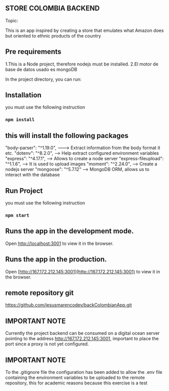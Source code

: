 ##  STORE COLOMBIA BACKEND
Topic: 

This is an app inspired by creating a store that emulates what Amazon does but oriented to ethnic products of the country


## Pre requirements
1.This is a Node project, therefore nodejs must be installed.
2.El motor de base de datos usado es mongoDB

In the project directory, you can run:

## Installation
you must use the following instruction
### `npm install`

## this will install the following packages

"body-parser": "^1.19.0", ---> Extract information from the body format it etc.
"dotenv": "^8.2.0", --> Help extract configured environment variables
"express": "^4.17.1", --> Allows to create a node server
"express-fileupload": "^1.1.6", --> It is used to upload images
"moment": "^2.24.0", --> Create a nodejs server
"mongoose": "^5.7.12" --> MongoDB ORM, allows us to interact with the database

## Run Project
you must use the following instruction
### `npm start`



## Runs the app in the development mode.<br />
Open [http://localhost:3001](http://localhost:3001) to view it in the browser.
## Runs the app in the production.<br />
Open [http://167.172.212.145:3001](http://167.172.212.145:3001) to view it in the browser.


##  remote repository git 
https://github.com/jesusmarencodev/backColombianApp.git


## IMPORTANT NOTE

Currently the project backend can be consumed on a digital ocean server pointing to the address http://167.172.212.145:3001,
important to place the port since a proxy is not yet configured.

## IMPORTANT NOTE
To the .gitignore file the configuration has been added to allow the .env file containing the environment variables to be uploaded to the remote repository, this for academic reasons because this exercise is a test